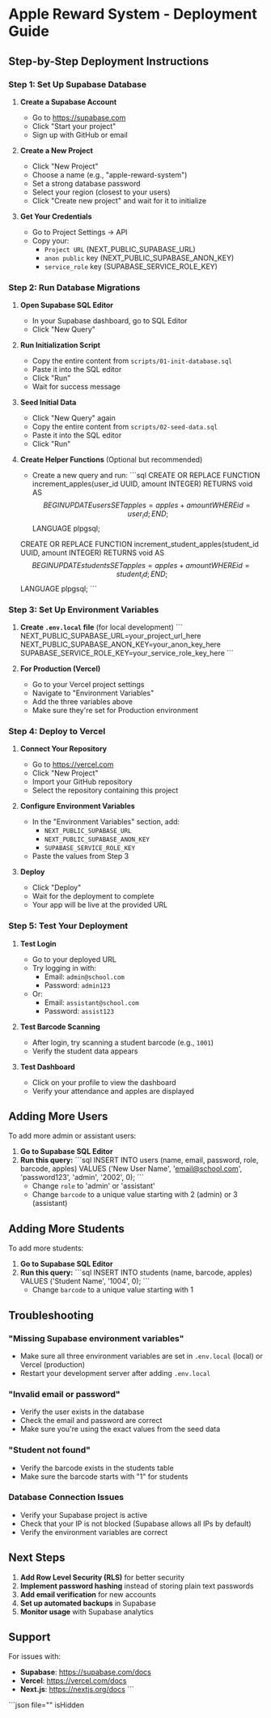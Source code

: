 # Apple Reward System - Deployment Guide

## Step-by-Step Deployment Instructions

### Step 1: Set Up Supabase Database

1. **Create a Supabase Account**
   - Go to https://supabase.com
   - Click "Start your project"
   - Sign up with GitHub or email

2. **Create a New Project**
   - Click "New Project"
   - Choose a name (e.g., "apple-reward-system")
   - Set a strong database password
   - Select your region (closest to your users)
   - Click "Create new project" and wait for it to initialize

3. **Get Your Credentials**
   - Go to Project Settings → API
   - Copy your:
     - `Project URL` (NEXT_PUBLIC_SUPABASE_URL)
     - `anon public` key (NEXT_PUBLIC_SUPABASE_ANON_KEY)
     - `service_role` key (SUPABASE_SERVICE_ROLE_KEY)

### Step 2: Run Database Migrations

1. **Open Supabase SQL Editor**
   - In your Supabase dashboard, go to SQL Editor
   - Click "New Query"

2. **Run Initialization Script**
   - Copy the entire content from `scripts/01-init-database.sql`
   - Paste it into the SQL editor
   - Click "Run"
   - Wait for success message

3. **Seed Initial Data**
   - Click "New Query" again
   - Copy the entire content from `scripts/02-seed-data.sql`
   - Paste it into the SQL editor
   - Click "Run"

4. **Create Helper Functions** (Optional but recommended)
   - Create a new query and run:
   \`\`\`sql
   CREATE OR REPLACE FUNCTION increment_apples(user_id UUID, amount INTEGER)
   RETURNS void AS $$
   BEGIN
     UPDATE users SET apples = apples + amount WHERE id = user_id;
   END;
   $$ LANGUAGE plpgsql;

   CREATE OR REPLACE FUNCTION increment_student_apples(student_id UUID, amount INTEGER)
   RETURNS void AS $$
   BEGIN
     UPDATE students SET apples = apples + amount WHERE id = student_id;
   END;
   $$ LANGUAGE plpgsql;
   \`\`\`

### Step 3: Set Up Environment Variables

1. **Create `.env.local` file** (for local development)
   \`\`\`
   NEXT_PUBLIC_SUPABASE_URL=your_project_url_here
   NEXT_PUBLIC_SUPABASE_ANON_KEY=your_anon_key_here
   SUPABASE_SERVICE_ROLE_KEY=your_service_role_key_here
   \`\`\`

2. **For Production (Vercel)**
   - Go to your Vercel project settings
   - Navigate to "Environment Variables"
   - Add the three variables above
   - Make sure they're set for Production environment

### Step 4: Deploy to Vercel

1. **Connect Your Repository**
   - Go to https://vercel.com
   - Click "New Project"
   - Import your GitHub repository
   - Select the repository containing this project

2. **Configure Environment Variables**
   - In the "Environment Variables" section, add:
     - `NEXT_PUBLIC_SUPABASE_URL`
     - `NEXT_PUBLIC_SUPABASE_ANON_KEY`
     - `SUPABASE_SERVICE_ROLE_KEY`
   - Paste the values from Step 3

3. **Deploy**
   - Click "Deploy"
   - Wait for the deployment to complete
   - Your app will be live at the provided URL

### Step 5: Test Your Deployment

1. **Test Login**
   - Go to your deployed URL
   - Try logging in with:
     - Email: `admin@school.com`
     - Password: `admin123`
   - Or:
     - Email: `assistant@school.com`
     - Password: `assist123`

2. **Test Barcode Scanning**
   - After login, try scanning a student barcode (e.g., `1001`)
   - Verify the student data appears

3. **Test Dashboard**
   - Click on your profile to view the dashboard
   - Verify your attendance and apples are displayed

## Adding More Users

To add more admin or assistant users:

1. **Go to Supabase SQL Editor**
2. **Run this query:**
   \`\`\`sql
   INSERT INTO users (name, email, password, role, barcode, apples)
   VALUES ('New User Name', 'email@school.com', 'password123', 'admin', '2002', 0);
   \`\`\`
   - Change `role` to 'admin' or 'assistant'
   - Change `barcode` to a unique value starting with 2 (admin) or 3 (assistant)

## Adding More Students

To add more students:

1. **Go to Supabase SQL Editor**
2. **Run this query:**
   \`\`\`sql
   INSERT INTO students (name, barcode, apples)
   VALUES ('Student Name', '1004', 0);
   \`\`\`
   - Change `barcode` to a unique value starting with 1

## Troubleshooting

### "Missing Supabase environment variables"
- Make sure all three environment variables are set in `.env.local` (local) or Vercel (production)
- Restart your development server after adding `.env.local`

### "Invalid email or password"
- Verify the user exists in the database
- Check the email and password are correct
- Make sure you're using the exact values from the seed data

### "Student not found"
- Verify the barcode exists in the students table
- Make sure the barcode starts with "1" for students

### Database Connection Issues
- Verify your Supabase project is active
- Check that your IP is not blocked (Supabase allows all IPs by default)
- Verify the environment variables are correct

## Next Steps

1. **Add Row Level Security (RLS)** for better security
2. **Implement password hashing** instead of storing plain text passwords
3. **Add email verification** for new accounts
4. **Set up automated backups** in Supabase
5. **Monitor usage** with Supabase analytics

## Support

For issues with:
- **Supabase**: https://supabase.com/docs
- **Vercel**: https://vercel.com/docs
- **Next.js**: https://nextjs.org/docs
\`\`\`

\`\`\`json file="" isHidden

